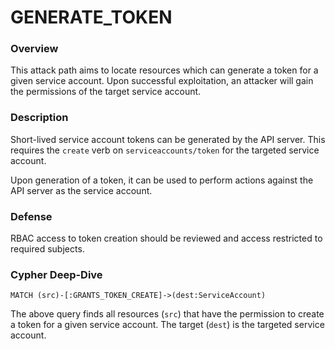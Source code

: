 # GENERATE_TOKEN

### Overview

This attack path aims to locate resources which can generate a token for a given service account. Upon successful exploitation, an attacker will gain the permissions of the target service account.

### Description

Short-lived service account tokens can be generated by the API server. This requires the `create` verb on `serviceaccounts/token` for the targeted service account.

Upon generation of a token, it can be used to perform actions against the API server as the service account.

### Defense

RBAC access to token creation should be reviewed and access restricted to required subjects.

### Cypher Deep-Dive

```cypher
MATCH (src)-[:GRANTS_TOKEN_CREATE]->(dest:ServiceAccount)
```

The above query finds all resources (`src`) that have the permission to create a token for a given service account. The target (`dest`) is the targeted service account.
